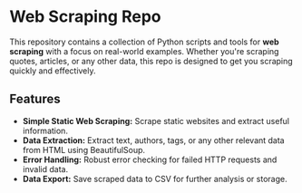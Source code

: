 # Web Scraping Repo

This repository contains a collection of Python scripts and tools for **web scraping** with a focus on real-world examples. Whether you're scraping quotes, articles, or any other data, this repo is designed to get you scraping quickly and effectively.

## Features

- **Simple Static Web Scraping:** Scrape static websites and extract useful information.
- **Data Extraction:** Extract text, authors, tags, or any other relevant data from HTML using BeautifulSoup.
- **Error Handling:** Robust error checking for failed HTTP requests and invalid data.
- **Data Export:** Save scraped data to CSV for further analysis or storage.
